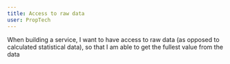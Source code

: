 ```yaml
---
title: Access to raw data
user: PropTech
---
```


When building a service, I want to have access to raw data (as opposed to calculated statistical data), so that I am able to get the fullest value from the data